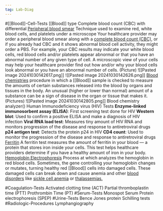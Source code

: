 ```yaml
---
tag: Lab-Diag
---
```

#[[Blood]]-Cell-Tests
	[[Blood]] type 
	Complete blood count (CBC) with differential
	[Peripheral blood smear](https://my.clevelandclinic.org/health/diagnostics/22742-peripheral-blood-smear-test)
		Technique used to examine red, white blood cells, and platelets under a microscope
		Your healthcare provider may order a peripheral blood smear along with a [complete blood count (CBC)](https://my.clevelandclinic.org/health/diagnostics/4053-complete-blood-count), or if you already had CBC and it shows abnormal blood cell activity, they might order a PBS. For example, your CBC results may indicate your white blood cells, red blood cells and/or platelets appear abnormal or that you have an abnormal number of any given type of cell. A microscopic view of your cells may help your healthcare provider find out how and/or why your blood cells look abnormal or you have an abnormal number of cells.
	(Picture)
		![[Pasted image 20241030142617.png]]
		![[Pasted image 20241030142626.png]]
	[Blood chemistries](https://stanfordhealthcare.org/medical-tests/b/blood-test/types/blood-chemistry-study.html)
		procedure in which a [[Blood]] sample is checked to measure the amounts of certain substances released into the blood by organs and tissues in the body. An unusual (higher or lower than normal) amount of a substance can be a sign of disease in the organ or tissue that makes it.
		(Pictures)
			![[Pasted image 20241030142805.png]]
			Blood chemistry analyzer()
	Human Immunodeficiency virus (HIV) Tests
		**Enzyme-linked immunosorbent assay (ELISA)**: First screening test done for HIV
		**Western blot**: Used to confirm a positive ELISA and make a diagnosis of HIV infection
		**Viral RNA load test**: Measures tiny amount of HIV RNA and monitors progression of the disease and response to antiretroviral drugs
		**p24 antigen test**: Detects the protein p24 in HIV
		**CD4 count**: Used to monitor the progression of the disease and response to antiretroviral drugs
	[Ferritin](https://my.clevelandclinic.org/health/diagnostics/17820-ferritin-test)
		A ferritin test measures the amount of ferritin in your blood — a protein that stores iron inside your cells. This test helps healthcare providers determine if you have a healthy amount of iron in your body.
	[Hemoglobin Electrophoresis](https://my.clevelandclinic.org/health/diagnostics/22420-hemoglobin-electrophoresis)
		Process at which analyzes the hemoglobin in red blood cells.
		Sometimes, the gene controlling your hemoglobin changes or mutates, turning healthy red [[Blood]] cells into damaged cells. These damaged cells can break down and cause anemia and other [blood disorders](https://my.clevelandclinic.org/health/diseases/21545-blood-disorders) like [sickle cell anemia](https://my.clevelandclinic.org/health/diseases/4579-sickle-cell-anemia) or [thalassemias.](https://my.clevelandclinic.org/health/diseases/14508-thalassemias)

#Coagulation-Tests
	Activated clotting time (ACT)
	Partial thromboplastin time (PTT)
	Prothrombin Time (PT)
#Serum-Tests
	Monospot
	Serum Protein electrophoresis (SPEP)
#Urine-Tests
	Bence Jones protein
	Schilling tests
#Radiologic-Procedures
	Lymphangiography